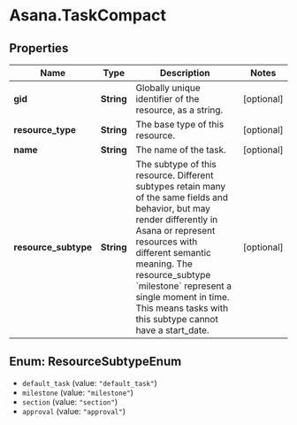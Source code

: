 # Asana.TaskCompact

## Properties
Name | Type | Description | Notes
------------ | ------------- | ------------- | -------------
**gid** | **String** | Globally unique identifier of the resource, as a string. | [optional] 
**resource_type** | **String** | The base type of this resource. | [optional] 
**name** | **String** | The name of the task. | [optional] 
**resource_subtype** | **String** | The subtype of this resource. Different subtypes retain many of the same fields and behavior, but may render differently in Asana or represent resources with different semantic meaning. The resource_subtype &#x60;milestone&#x60; represent a single moment in time. This means tasks with this subtype cannot have a start_date. | [optional] 

<a name="ResourceSubtypeEnum"></a>
## Enum: ResourceSubtypeEnum

* `default_task` (value: `"default_task"`)
* `milestone` (value: `"milestone"`)
* `section` (value: `"section"`)
* `approval` (value: `"approval"`)

